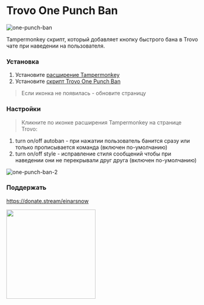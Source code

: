 # Trovo One Punch Ban
![one-punch-ban](https://user-images.githubusercontent.com/18613872/185503496-c7138f17-ccb2-4495-b94c-e978e29c69b2.png)

Tampermonkey скрипт, который добавляет кнопку быстрого бана в Trovo чате при наведении на пользователя.

### Установка
1. Установите [расширение Tampermonkey](https://www.tampermonkey.net/)
2. Установите [скрипт Trovo One Punch Ban](https://github.com/einarsnow/trovo-one-punch-ban/raw/main/trovo-one-punch-ban.user.js)
> Если иконка не появилась - обновите страницу

### Настройки
> Кликните по иконке расширения Tampermonkey на странице Trovo:
1. turn on/off autoban - при нажатии пользователь банится сразу или только прописывается команда (включен по-умолчанию)
2. turn on/off style - исправление стиля сообщений чтобы при наведении они не перекрывали друг друга (включен по-умолчанию)

![one-punch-ban-2](https://user-images.githubusercontent.com/18613872/185504184-c28ffb06-f48d-4dbd-9631-686bdf4d104c.png)

### Поддержать
https://donate.stream/einarsnow

<img src="https://user-images.githubusercontent.com/18613872/185506244-e857f330-b615-4068-9be1-0e4f8a18feb3.png" width="234">
